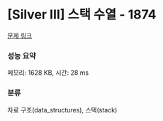 # [Silver III] 스택 수열 - 1874 

[문제 링크](https://www.acmicpc.net/problem/1874) 

### 성능 요약

메모리: 1628 KB, 시간: 28 ms

### 분류

자료 구조(data_structures), 스택(stack)


